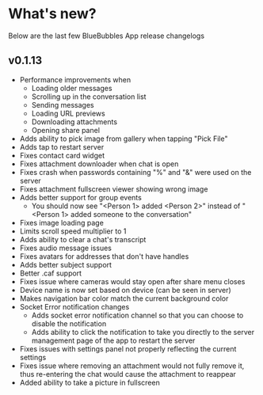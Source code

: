 # What's new?

Below are the last few BlueBubbles App release changelogs

## v0.1.13

- Performance improvements when
  - Loading older messages
  - Scrolling up in the conversation list
  - Sending messages
  - Loading URL previews
  - Downloading attachments
  - Opening share panel
- Adds ability to pick image from gallery when tapping "Pick File"
- Adds tap to restart server
- Fixes contact card widget
- Fixes attachment downloader when chat is open
- Fixes crash when passwords containing "%" and "&" were used on the server
- Fixes attachment fullscreen viewer showing wrong image
- Adds better support for group events
  - You should now see "<Person 1> added <Person 2>" instead of "<Person 1> added someone to the conversation"
- Fixes image loading page
- Limits scroll speed multiplier to 1
- Adds ability to clear a chat's transcript
- Fixes audio message issues
- Fixes avatars for addresses that don't have handles
- Adds better subject support
- Better .caf support
- Fixes issue where cameras would stay open after share menu closes
- Device name is now set based on device (can be seen in server)
- Makes navigation bar color match the current background color
- Socket Error notification changes
  - Adds socket error notification channel so that you can choose to disable the notification
  - Adds ability to click the notification to take you directly to the server management page of the app to restart the server
- Fixes issues with settings panel not properly reflecting the current settings
- Fixes issue where removing an attachment would not fully remove it, thus re-entering the chat would cause the attachment to reappear
- Added ability to take a picture in fullscreen

